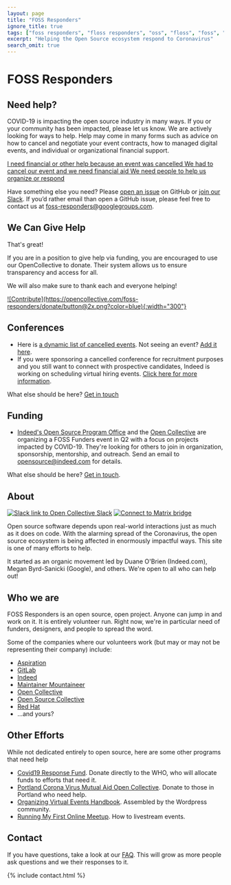 ```yaml
---
layout: page
title: "FOSS Responders"
ignore_title: true
tags: ["foss responders", "floss responders", "oss", "floss", "foss", "open source", "aid", "coronavirus", "covid-19", "opensource"]
excerpt: "Helping the Open Source ecosystem respond to Coronavirus"
search_omit: true
---
```


<h1 class="center">FOSS Responders</h1>

## Need help?

COVID-19 is impacting the open source industry in many ways. If you or your community has been impacted, please let us know. We are actively looking for ways to help. Help may come in many forms such as advice on how to cancel and negotiate your event contracts, how to managed digital events, and individual or organizational financial support.

<a href="https://forms.gle/HP2vnBL4Vu1qu5YQ8">
  <span class="btn help">
  I need financial or other help because an event was cancelled
  </span>
</a>

<a href="https://github.com/foss-responders/support-requests/issues/new?assignees=&labels=&template=we-had-to-cancel-our-event-and-we-need-financial-aid.md&title=%5BEVENT%5D">
  <span class="btn help">
  We had to cancel our event and we need financial aid
  </span>
</a>

<a href="https://github.com/foss-responders/support-requests/issues/new?assignees=&labels=&template=we-need-people-to-help-us-organize-or-respond.md&title=%5BORGANIZE%5D">
  <span class="btn help">
  We need people to help us organize or respond
  </span>
</a>

Have something else you need? Please [open an issue](https://github.com/foss-responders/support-requests/issues/new) on GitHub or [join our Slack](https://slack.opencollective.com/#crisis-working-group). If you’d rather email than open a GitHub issue, please feel free to contact us at [foss-responders@googlegroups.com](mailto:foss-responders@googlegroups.com).

## We Can Give Help

That's great!

If you are in a position to give help via funding, you are encouraged to use our OpenCollective to donate. Their system allows us to ensure transparency and access for all.

We will also make sure to thank each and everyone helping!

<a href="https://opencollective.com/foss-responders/donate" target="_blank">
![Contribute](https://opencollective.com/foss-responders/donate/button@2x.png?color=blue){:width="300"}
</a>

## Conferences

- Here is [a dynamic list of cancelled events](https://airtable.com/shrETNURgXNrGWbd8/tblc49hMMykARebo8). Not seeing an event? [Add it here](https://airtable.com/shr5QBJUPPOQUJfND).
- If you were sponsoring a cancelled conference for recruitment purposes and you still want to connect with prospective candidates, Indeed is working on scheduling virtual hiring events. [Click here for more information](https://events.indeed.com/hiringevents/#get_started_form).

What else should be here? [Get in touch](mailto:foss-responders@googlegroups.com!)


## Funding

- [Indeed's Open Source Program Office](https://opensource.indeed.com) and the [Open Collective](https://opencollective.com) are organizing a FOSS Funders event in Q2 with a focus on projects impacted by COVID-19. They're looking for others to join in organization, sponsorship, mentorship, and outreach. Send an email to [opensource@indeed.com](mailto:opensource@indeed.com) for details.

What else should be here? [Get in touch](mailto:foss-responders@googlegroups.com).

## About

<p class="center"><a href="https://slack.opencollective.com/#crisis-working-group"><img src="https://img.shields.io/badge/slack-open%20collective-blue" alt="Slack link to Open Collective Slack"/></a> <a href="https://riot.im/app/#/room/#fossresponders:matrix.org"><img src="https://img.shields.io/badge/matrix-%23fossresponders--db%3Amatrix.org-blue.svg" alt="Connect to Matrix bridge" /></a></p>

Open source software depends upon real-world interactions just as much as it does on code. With the alarming spread of the Coronavirus, the open source ecosystem is being affected in enormously impactful ways. This site is one of many efforts to help.

It started as an organic movement led by Duane O'Brien (Indeed.com), Megan Byrd-Sanicki (Google), and others. We're open to all who can help out!

## Who we are

FOSS Responders is an open source, open project. Anyone can jump in and work on it. It is entirely volunteer run. Right now, we're in particular need of funders, designers, and people to spread the word.

Some of the companies where our volunteers work (but may or may not be representing their company) include:

- [Aspiration](https://aspirationtech.org/)
- [GitLab](https://about.gitlab.com/)
- [Indeed](https://indeed.com)
- [Maintainer Mountaineer](https://maintainer.io)
- [Open Collective](https://opencollective.com)
- [Open Source Collective](https://www.oscollective.org/)
- [Red Hat](https://www.redhat.com/)
- ...and yours?

## Other Efforts

While not dedicated entirely to open source, here are some other programs that need help

* [Covid19 Response Fund](https://covid19responsefund.org/). Donate directly to the WHO, who will allocate funds to efforts that need it.
* [Portland Corona Virus Mutual Aid Open Collective](https://opencollective.com/portland-corona-virus-mutual-aid-fund). Donate to those in Portland who need help.
* [Organizing Virtual Events Handbook](https://make.wordpress.org/community/handbook/meetup-organizer/resources/organizing-virtual-events/). Assembled by the Wordpress community.
* [Running My First Online Meetup](https://dev.to/_phzn/running-my-first-online-meetup-o1h). How to livestream events.

## Contact

If you have questions, take a look at our [FAQ](/faq/). This will grow as more people ask questions and we their responses to it.

{% include contact.html %}
